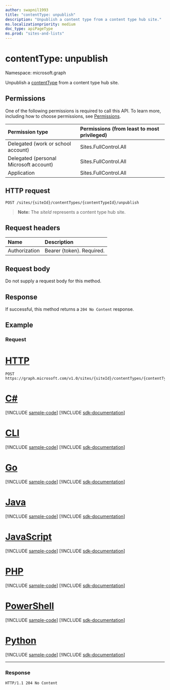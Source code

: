 ```yaml
---
author: swapnil1993
title: "contentType: unpublish"
description: "Unpublish a content type from a content type hub site."
ms.localizationpriority: medium
doc_type: apiPageType
ms.prod: "sites-and-lists"
---
```


# contentType: unpublish
Namespace: microsoft.graph


Unpublish a [contentType][] from a content type hub site.

## Permissions

One of the following permissions is required to call this API. To learn more, including how to choose permissions, see [Permissions](/graph/permissions-reference).

|Permission type      | Permissions (from least to most privileged)              |
|:--------------------|:---------------------------------------------------------|
|Delegated (work or school account) | Sites.FullControl.All    |
|Delegated (personal Microsoft account) | Sites.FullControl.All    |
|Application | Sites.FullControl.All |

## HTTP request

<!-- { "blockType": "ignored" } -->

```http
POST /sites/{siteId}/contentTypes/{contentTypeId}/unpublish
```

>**Note:** The _siteId_ represents a content type hub site.

## Request headers
|Name|Description|
|:---|:---|
|Authorization|Bearer {token}. Required.|

## Request body
Do not supply a request body for this method.

## Response

If successful, this method returns a `204 No Content` response.

## Example

### Request


# [HTTP](#tab/http)
<!-- {
  "blockType": "request",
  "name": "contenttype_unpublish"
}
-->
```http
POST https://graph.microsoft.com/v1.0/sites/{siteId}/contentTypes/{contentTypeId}/unpublish
```

# [C#](#tab/csharp)
[!INCLUDE [sample-code](../includes/snippets/csharp/contenttype-unpublish-csharp-snippets.md)]
[!INCLUDE [sdk-documentation](../includes/snippets/snippets-sdk-documentation-link.md)]

# [CLI](#tab/cli)
[!INCLUDE [sample-code](../includes/snippets/cli/contenttype-unpublish-cli-snippets.md)]
[!INCLUDE [sdk-documentation](../includes/snippets/snippets-sdk-documentation-link.md)]

# [Go](#tab/go)
[!INCLUDE [sample-code](../includes/snippets/go/contenttype-unpublish-go-snippets.md)]
[!INCLUDE [sdk-documentation](../includes/snippets/snippets-sdk-documentation-link.md)]

# [Java](#tab/java)
[!INCLUDE [sample-code](../includes/snippets/java/contenttype-unpublish-java-snippets.md)]
[!INCLUDE [sdk-documentation](../includes/snippets/snippets-sdk-documentation-link.md)]

# [JavaScript](#tab/javascript)
[!INCLUDE [sample-code](../includes/snippets/javascript/contenttype-unpublish-javascript-snippets.md)]
[!INCLUDE [sdk-documentation](../includes/snippets/snippets-sdk-documentation-link.md)]

# [PHP](#tab/php)
[!INCLUDE [sample-code](../includes/snippets/php/contenttype-unpublish-php-snippets.md)]
[!INCLUDE [sdk-documentation](../includes/snippets/snippets-sdk-documentation-link.md)]

# [PowerShell](#tab/powershell)
[!INCLUDE [sample-code](../includes/snippets/powershell/contenttype-unpublish-powershell-snippets.md)]
[!INCLUDE [sdk-documentation](../includes/snippets/snippets-sdk-documentation-link.md)]

# [Python](#tab/python)
[!INCLUDE [sample-code](../includes/snippets/python/contenttype-unpublish-python-snippets.md)]
[!INCLUDE [sdk-documentation](../includes/snippets/snippets-sdk-documentation-link.md)]

---

### Response

<!-- { "blockType": "response" } -->

```http
HTTP/1.1 204 No Content
```

[contentType]: ../resources/contentType.md
